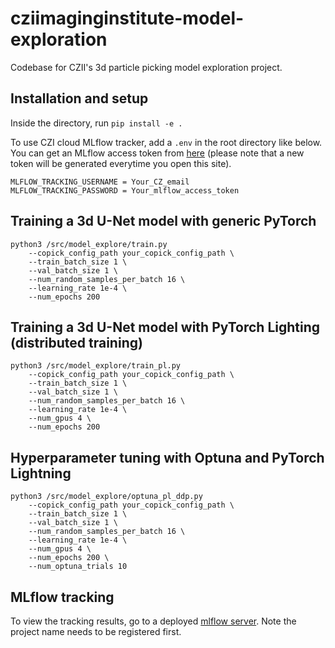 # cziimaginginstitute-model-exploration
Codebase for CZII's 3d particle picking model exploration project.

## Installation and setup
Inside the directory, run `pip install -e .` 

To use CZI cloud MLflow tracker, add a `.env` in the root directory like below. You can get an MLflow access token from [here](https://mlflow.cw.use4-prod.si.czi.technology/api/2.0/mlflow/users/access-token) (please note that a new token will be generated everytime you open this site).
```
MLFLOW_TRACKING_USERNAME = Your_CZ_email
MLFLOW_TRACKING_PASSWORD = Your_mlflow_access_token
```

## Training a 3d U-Net model with generic PyTorch  
```
python3 /src/model_explore/train.py 
    --copick_config_path your_copick_config_path \
    --train_batch_size 1 \
    --val_batch_size 1 \
    --num_random_samples_per_batch 16 \
    --learning_rate 1e-4 \
    --num_epochs 200
```

## Training a 3d U-Net model with PyTorch Lighting (distributed training)
```
python3 /src/model_explore/train_pl.py 
    --copick_config_path your_copick_config_path \
    --train_batch_size 1 \
    --val_batch_size 1 \
    --num_random_samples_per_batch 16 \
    --learning_rate 1e-4 \
    --num_gpus 4 \
    --num_epochs 200 
```

## Hyperparameter tuning with Optuna and PyTorch Lightning 
```
python3 /src/model_explore/optuna_pl_ddp.py 
    --copick_config_path your_copick_config_path \
    --train_batch_size 1 \
    --val_batch_size 1 \
    --num_random_samples_per_batch 16 \
    --learning_rate 1e-4 \
    --num_gpus 4 \
    --num_epochs 200 \
    --num_optuna_trials 10 
```

## MLflow tracking 
To view the tracking results, go to a deployed [mlflow server](https://mlflow.cw.use4-prod.si.czi.technology/). Note the project name needs to be registered first.